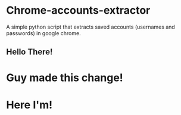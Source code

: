 # Chrome-accounts-extractor
A simple python script that extracts saved accounts (usernames and passwords) in google chrome.


## Hello There!
# Guy made this change!
# Here I'm!
